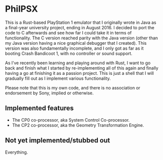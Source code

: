 # PhilPSX

This is a Rust-based PlayStation 1 emulator that I originally wrote in Java as a final-year university project, ending in August 2016. I decided to port the code to C afterwards and see how far I could take it in terms of functionality. The C version reached parity with the Java version (other than my Java version having a nice graphical debugger that I created). This version was also fundamentally incomplete, and I only got as far as it booting Crash Bandicoot 1, with no controller or sound support.

As I've recently been learning and playing around with Rust, I want to go back and finish what I started by re-implementing all of this again and finally having a go at finishing it as a passion project. This is just a shell that I will gradually fill out as I implement various functionality.

Please note that this is my own code, and there is no association or endorsement by Sony, implied or otherwise.

## Implemented features

* The CP0 co-processor, aka System Control Co-processor.
* The CP2 co-processor, aka the Geometry Transformation Engine.

## Not yet implemented/stubbed out

Everything.
